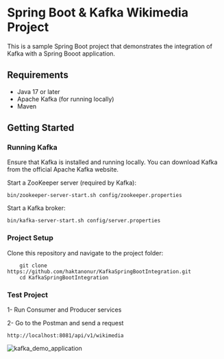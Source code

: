 # Spring Boot & Kafka Wikimedia Project
This is a sample Spring Boot project that demonstrates the integration of Kafka with a Spring Booot application.

## Requirements
- Java 17 or later
- Apache Kafka (for running locally)
- Maven

## Getting Started
### Running Kafka
Ensure that Kafka is installed and running locally. You can download Kafka from the official Apache Kafka website.

Start a ZooKeeper server (required by Kafka):

``` 
bin/zookeeper-server-start.sh config/zookeeper.properties
```

Start a Kafka broker:

``` 
bin/kafka-server-start.sh config/server.properties
```


### Project Setup
Clone this repository and navigate to the project folder:

```
    git clone https://github.com/haktanonur/KafkaSpringBootIntegration.git 
    cd KafkaSpringBootIntegration
```

### Test Project
1- Run Consumer and Producer services

2- Go to the Postman and send a request
``` 
http://localhost:8081/api/v1/wikimedia
```

![kafka_demo_application](https://github.com/haktanonur/KafkaSpringBootIntegration/assets/69698425/9d39eb8b-ea66-4d8d-81d1-2d570adab752)
